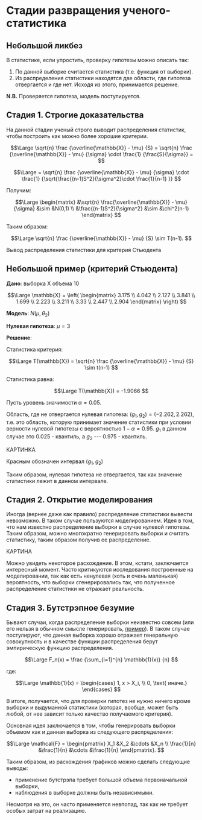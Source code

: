 # Стадии развращения ученого-статистика

## Небольшой ликбез

В статистике, если упростить, проверку гипотезы можно описать так: 

1. По данной выборке считается статистика (т.е. функция от выборки).
2. Из распределения статистики находятся две области, где гипотеза отвергается и где нет. Исходя из этого, принимается решение.

**N.B.** Проверяется гипотеза, модель постулируется.

## Стадия 1. Строгие доказательства

На данной стадии ученый строго выводит распределения статистик, чтобы построить как можно более хорошие критерии. 

$$\Large
\sqrt{n}
\frac
{\overline{\mathbb{X}} - \mu}
{S} =
\sqrt{n}
\frac
{\overline{\mathbb{X}} - \mu}
{\sigma} \cdot
\frac{1}
{\frac{S}{\sigma}} =
$$

$$\Large
= \sqrt{n}
\frac
{\overline{\mathbb{X}} - \mu}
{\sigma} \cdot
\frac{1}
{\sqrt{\frac{(n-1)S^2}{\sigma^2}\cdot
\frac{1}{n-1}
}}
$$

Получим:

$$\Large
\begin{matrix}
&\sqrt{n}
\frac{\overline{\mathbb{X}} - \mu}
{\sigma} &\sim &N(0,1) \\
&\frac{(n-1)S^2}{\sigma^2} &\sim &\chi^2(n-1)
\end{matrix}
$$

Таким образом:

$$\Large
\sqrt{n}
\frac
{\overline{\mathbb{X}} - \mu}
{S} \sim T(n-1).
$$

Вывод распределения статистики для критерия Стьюдента

## Небольшой пример (критерий Стьюдента)

**Дано**: выборка Х объема 10

$$\Large
\mathbb{X} = \left( 
\begin{matrix}
3.175 \\
4.042 \\
2.127 \\
3.841 \\
1.699 \\
2.223 \\
3.211 \\
3.33  \\
2.447 \\
2.904 
\end{matrix}
\right)
$$

**Модель**: $N(\mu, \theta_2)$

**Нулевая гипотеза**: $\mu = 3$

**Решение**:

Статистика критерия:

$$\Large
T(\mathbb{X}) =
\sqrt{n}
\frac
{\overline{\mathbb{X}} - \mu}
{S} 
\sim
t(n-1)
$$

Статистика равна:

$$\Large
T(\mathbb{X}) = -1.9066
$$

Пусть уровень значимости $\alpha = 0.05$.

Область, где не отвергается нулевая гипотеза: $(g_1, g_2) = (-2.262, 2.262)$, т.е. это область, которую принимает значение статистики при условии верности нулевой гипотезы с вероятностью $1 - \alpha = 0.95$. $g_1$ в данном случае это $0.025$ - квантиль, а $g_2$ --- 0.975 - квантиль. 

КАРТИНКА

Красным обозначен интервал $(g_1, g_2)$

Таким образом, нулевая гипотеза не отвергается, так как значение статистики лежит в данном интервале.

## Стадия 2. Открытие моделирования

Иногда (вернее даже как правило) распределение статистики вывести
невозможно. В таком случае пользуются моделированием. Идея в том, что
нам известно распределение выборки в случае нулевой гипотезы. Таким
образом, можно многократно генерировать выборки и считать статистику,
таким образом получив ее распределение.

КАРТИНА

Можно увидеть некоторое расхождение. В этом, кстати, заключается интересный момент. Часто критикуются исследования построенные на моделировании, так как есть ненулевая (хоть и очень маленькая) вероятность, что выборки сгенерировались так, что полученное распределение статистики не отражает реальность.

## Стадия 3. Бутстрэпное безумие

Бывают случаи, когда распределение выборки неизвестно совсем (или его нельзя в обычном смысле генерировать, [пример](https://stepik.org/lesson/40491/step/1?unit=24794)). В таком случае постулируют, что данная выборка хорошо отражает генеральную совокупность и в качестве функции распределения берут эмпирическую функцию распределения.

$$\Large
F_n(x) = \frac
{\sum_{i=1}^{n} \mathbb{1}(x)}
{n}
$$

где:

$$\Large
\mathbb{1}(x) =
\begin{cases}
1, x > X_i, \\
0, \text{ иначе.}
\end{cases}
$$

В итоге, получается, что для проверки гипотез не нужно ничего кроме выборки и выдуманной статистики (которая, вообще, может быть любой, от нее зависит только качество получаемого критерия).

Основная идея заключается в том, чтобы генерировать выборки объемом как и данная выборка из следующего распределения:

$$\Large
\mathcal{F} =
\begin{pmatrix}
X_1         &X_2         &\cdots &X_n \\
\frac{1}{n} &\frac{1}{n} &\cdots &\frac{1}{n} 
\end{pmatrix}.
$$

Таким образом, из расхождения графиков можно сделать следующие выводы:

- применение бутстрэпа требует большой объема первоначальной выборки,
- наблюдения в выборке должны быть независимыми.

Несмотря на это, он часто применяется невпопад, так как не требует особых затрат на реализацию.
